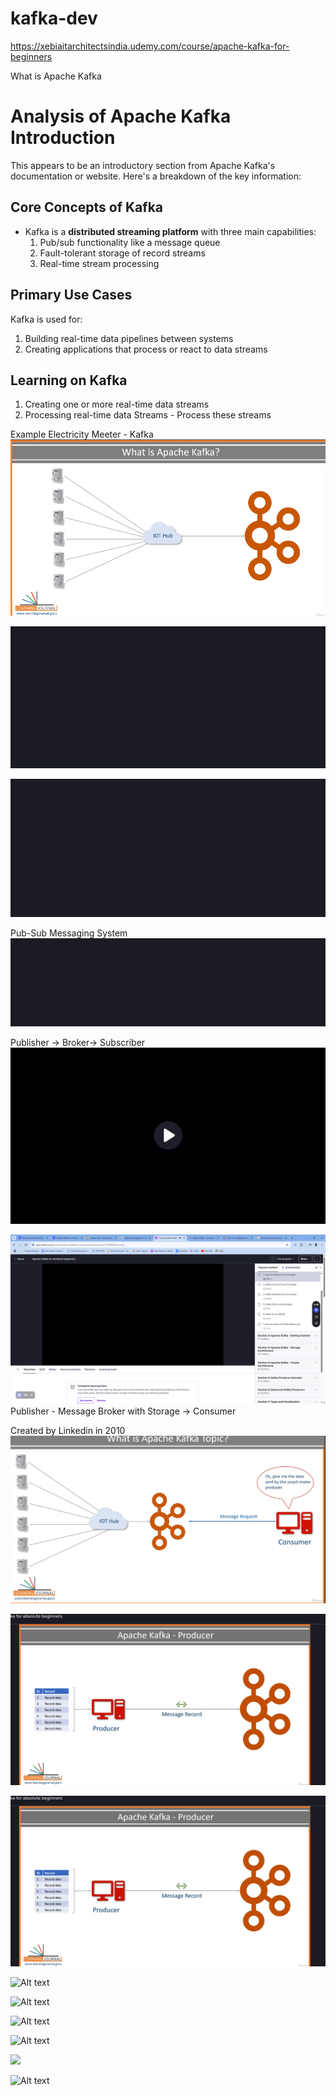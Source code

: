 # kafka-dev
https://xebiaitarchitectsindia.udemy.com/course/apache-kafka-for-beginners

What is Apache Kafka
# Analysis of Apache Kafka Introduction

This appears to be an introductory section from Apache Kafka's documentation or website. Here's a breakdown of the key information:

## Core Concepts of Kafka
- Kafka is a **distributed streaming platform** with three main capabilities:
  1. Pub/sub functionality like a message queue
  2. Fault-tolerant storage of record streams
  3. Real-time stream processing

## Primary Use Cases
Kafka is used for:
1. Building real-time data pipelines between systems
2. Creating applications that process or react to data streams

## Learning on Kafka
1. Creating one or more real-time data streams
2. Processing real-time data Streams - Process these streams 

Example
Electricity Meeter - Kafka
![Alt text](image.png)

![Alt text](image-1.png)

![Alt text](image-2.png)

Pub-Sub Messaging System
![Alt text](image-3.png)

Publisher -> Broker-> Subscriber
![Alt text](image-4.png)

![Alt text](image-5.png) Publisher - Message Broker with Storage -> Consumer

Created by Linkedin in 2010
![DataIntegration Platform](image-6.png)

![Alt text](image-7.png)

![Alt text](image-8.png)

![Alt text](image-9.png)

![Alt text](image-10.png)

![Alt text](image-11.png)


![Alt text](image-12.png)

![
](image-13.png)

![Alt text](image-14.png)